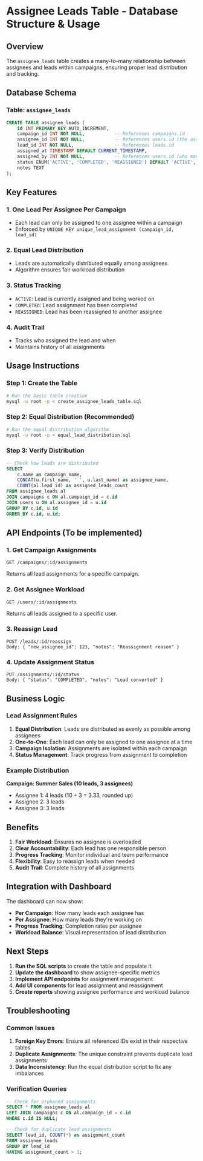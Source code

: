 # Assignee Leads Table - Database Structure & Usage

## Overview
The `assignee_leads` table creates a many-to-many relationship between assignees and leads within campaigns, ensuring proper lead distribution and tracking.

## Database Schema

### Table: `assignee_leads`
```sql
CREATE TABLE assignee_leads (
    id INT PRIMARY KEY AUTO_INCREMENT,
    campaign_id INT NOT NULL,           -- References campaigns.id
    assignee_id INT NOT NULL,           -- References users.id (the assignee)
    lead_id INT NOT NULL,               -- References leads.id
    assigned_at TIMESTAMP DEFAULT CURRENT_TIMESTAMP,
    assigned_by INT NOT NULL,           -- References users.id (who made the assignment)
    status ENUM('ACTIVE', 'COMPLETED', 'REASSIGNED') DEFAULT 'ACTIVE',
    notes TEXT
);
```

## Key Features

### 1. **One Lead Per Assignee Per Campaign**
- Each lead can only be assigned to one assignee within a campaign
- Enforced by `UNIQUE KEY unique_lead_assignment (campaign_id, lead_id)`

### 2. **Equal Lead Distribution**
- Leads are automatically distributed equally among assignees
- Algorithm ensures fair workload distribution

### 3. **Status Tracking**
- `ACTIVE`: Lead is currently assigned and being worked on
- `COMPLETED`: Lead assignment has been completed
- `REASSIGNED`: Lead has been reassigned to another assignee

### 4. **Audit Trail**
- Tracks who assigned the lead and when
- Maintains history of all assignments

## Usage Instructions

### Step 1: Create the Table
```bash
# Run the basic table creation
mysql -u root -p < create_assignee_leads_table.sql
```

### Step 2: Equal Distribution (Recommended)
```bash
# Run the equal distribution algorithm
mysql -u root -p < equal_lead_distribution.sql
```

### Step 3: Verify Distribution
```sql
-- Check how leads are distributed
SELECT 
    c.name as campaign_name,
    CONCAT(u.first_name, ' ', u.last_name) as assignee_name,
    COUNT(al.lead_id) as assigned_leads_count
FROM assignee_leads al
JOIN campaigns c ON al.campaign_id = c.id
JOIN users u ON al.assignee_id = u.id
GROUP BY c.id, u.id
ORDER BY c.id, u.id;
```

## API Endpoints (To be implemented)

### 1. **Get Campaign Assignments**
```
GET /campaigns/:id/assignments
```
Returns all lead assignments for a specific campaign.

### 2. **Get Assignee Workload**
```
GET /users/:id/assignments
```
Returns all leads assigned to a specific user.

### 3. **Reassign Lead**
```
POST /leads/:id/reassign
Body: { "new_assignee_id": 123, "notes": "Reassignment reason" }
```

### 4. **Update Assignment Status**
```
PUT /assignments/:id/status
Body: { "status": "COMPLETED", "notes": "Lead converted" }
```

## Business Logic

### Lead Assignment Rules
1. **Equal Distribution**: Leads are distributed as evenly as possible among assignees
2. **One-to-One**: Each lead can only be assigned to one assignee at a time
3. **Campaign Isolation**: Assignments are isolated within each campaign
4. **Status Management**: Track progress from assignment to completion

### Example Distribution
**Campaign: Summer Sales (10 leads, 3 assignees)**
- Assignee 1: 4 leads (10 ÷ 3 = 3.33, rounded up)
- Assignee 2: 3 leads
- Assignee 3: 3 leads

## Benefits

1. **Fair Workload**: Ensures no assignee is overloaded
2. **Clear Accountability**: Each lead has one responsible person
3. **Progress Tracking**: Monitor individual and team performance
4. **Flexibility**: Easy to reassign leads when needed
5. **Audit Trail**: Complete history of all assignments

## Integration with Dashboard

The dashboard can now show:
- **Per Campaign**: How many leads each assignee has
- **Per Assignee**: How many leads they're working on
- **Progress Tracking**: Completion rates per assignee
- **Workload Balance**: Visual representation of lead distribution

## Next Steps

1. **Run the SQL scripts** to create the table and populate it
2. **Update the dashboard** to show assignee-specific metrics
3. **Implement API endpoints** for assignment management
4. **Add UI components** for lead assignment and reassignment
5. **Create reports** showing assignee performance and workload balance

## Troubleshooting

### Common Issues
1. **Foreign Key Errors**: Ensure all referenced IDs exist in their respective tables
2. **Duplicate Assignments**: The unique constraint prevents duplicate lead assignments
3. **Data Inconsistency**: Run the equal distribution script to fix any imbalances

### Verification Queries
```sql
-- Check for orphaned assignments
SELECT * FROM assignee_leads al 
LEFT JOIN campaigns c ON al.campaign_id = c.id 
WHERE c.id IS NULL;

-- Check for duplicate lead assignments
SELECT lead_id, COUNT(*) as assignment_count 
FROM assignee_leads 
GROUP BY lead_id 
HAVING assignment_count > 1;
```
